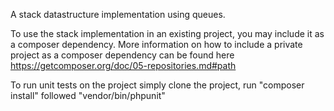 A stack datastructure implementation using queues.

To use the stack implementation in an existing project, you may include it as a composer dependency. More information on how to include a private project as a composer dependency can be found here https://getcomposer.org/doc/05-repositories.md#path


To run unit tests on the project simply clone the project, run "composer install" followed "vendor/bin/phpunit"
